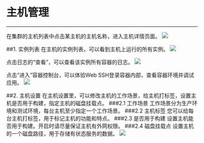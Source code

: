 # 主机管理
---
在集群的主机列表中点击某主机的主机名称，进入主机详情页面。
![](http://881471b33d4f9.cdn.sohucs.com/q_mini/newproject57.jpg)

##1. 实例列表
在主机的实例列表，可以看到主机上运行的所有实例。
![](http://881471b33d4f9.cdn.sohucs.com/q_mini/newproject58.jpg)


点击日志的“查看”，可以查看该实例所有容器的日志。
![](http://881471b33d4f9.cdn.sohucs.com/q_mini/newproject60.jpg)

点击“进入”容器控制台，可以体验Web SSH登录容器内部，查看容器环境并调试应用。
![](http://881471b33d4f9.cdn.sohucs.com/q_mini/newproject36.jpg)

##2. 主机设置
在主机设置里，可以修改主机的工作场景，给主机打标签，设置主机是否用于构建，指定主机的磁盘挂载点。
###2.1 工作场景
工作场景分为生产环境和测试环境，每台主机至少指定一个工作场景。
###2.2 主机标签
您可以给每台主机打标签，用于标记主机的功能和特点。
###2.3 是否用于构建
设置主机能否用于构建。开启时请尽量保证主机有外网权限。
###2.4 磁盘挂载点
设置主机的一个磁盘路径，用于存储有状态服务的数据。
![](http://881471b33d4f9.cdn.sohucs.com/q_mini/newproject59.jpg)